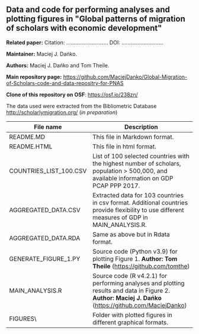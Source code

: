 ## Data and code for performing analyses and plotting figures in "Global patterns of migration of scholars with economic development"

**Related paper:** Citation: ............................ DOI: ............................

**Maintainer:** Maciej J. Dańko.

**Authors:** Maciej J. Dańko and Tom Theile.

**Main repository page:** <https://github.com/MaciejDanko/Global-Migration-of-Scholars-code-and-data-repositry-for-PNAS>

**Clone of this repository on OSF**: <https://osf.io/238zn/>

The data used were extracted from the Bibliometric Database <http://scholarlymigration.org/> (*in preparation*)

| File name              | Description                                                                                                                                              |
|------------------------|----------------------------------------------------------------------------------------------------------------------------------------------------------|
| README.MD              | This file in Markdown format.                                                                                                                            |
| README.HTML            | This file in html format.                                                                                                                                |
| COUNTRIES_LIST_100.CSV | List of 100 selected countries with the highest number of scholars, population \> 500,000, and available information on GDP PCAP PPP 2017.               |
| AGGREGATED_DATA.CSV    | Extracted data for 103 countries in csv format. Additional countries provide flexibility to use different measures of GDP in MAIN_ANALYSIS.R.            |
| AGGREGATED_DATA.RDA    | Same as above but in Rdata format.                                                                                                                       |
| GENERATE_FIGURE_1.PY   | Source code (Python v3.9) for plotting Figure 1. **Author: Tom Theile** (<https://github.com/tomthe>)                                                    |
| MAIN_ANALYSIS.R        | Source code (R v4.2.1) for performing analyses and plotting results and data in Figure 2. **Author: Maciej J. Dańko** (<https://github.com/MaciejDanko>) |
| FIGURES\\              | Folder with plotted figures in different graphical formats.                                                                                              |
